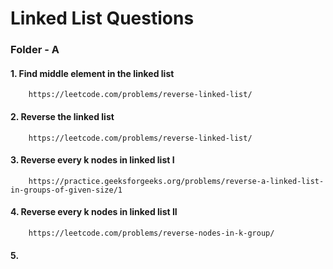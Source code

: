 # Linked List Questions

### Folder - A

#### 1. Find middle element in the linked list
        https://leetcode.com/problems/reverse-linked-list/

#### 2. Reverse the linked list
        https://leetcode.com/problems/reverse-linked-list/
        
#### 3. Reverse every k nodes in linked list I
        https://practice.geeksforgeeks.org/problems/reverse-a-linked-list-in-groups-of-given-size/1

#### 4. Reverse every k nodes in linked list II
        https://leetcode.com/problems/reverse-nodes-in-k-group/
        
#### 5.         
